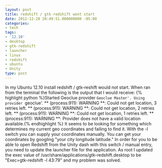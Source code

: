 ```yaml
---
layout: post
title: redshift / gtk-redshift wont start
date: 2012-12-28 20:49:51.000000000 -05:00
categories:
- tech
tags:
- '12.10'
- desktop
- gtk-redshift
- launcher
- linux
- redshift
- ubuntu
- Unity
type: post
---
```

In my Ubuntu 12.10 install redshift / gtk-reshift would not start. When ran from the terminal the following is the output that I would receive:
{% highlight python %}Started Geoclue provider `Geoclue Master'.
Using provider `geoclue'.
** (process:911): WARNING **: Could not get location, 3 retries left.
** (process:911): WARNING **: Could not get location, 2 retries left.
** (process:911): WARNING **: Could not get location, 1 retries left.
** (process:911): WARNING **: Provider does not have a valid location available.{% endhighlight %}
It seems to be looking for something which determines my current geo coordinates and failing to find it. With the -l switch you can supply your coordinates manually. You can get your coordinates by googling "your city longitude latitude." In order for you to be able to open Redshift from the Unity dash with this switch / manual entry, you need to update the launcher file for the application. As root I updated the exec value of /usr/share/applications/gtk-redshift.desktop to be "Exec=gtk-redshift -l 43:79" and my problem was solved.
